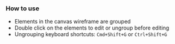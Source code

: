 ### How to use

* Elements in the canvas wireframe are grouped
* Double click on the elements to edit or ungroup before editing
* Ungrouping keyboard shortcuts: `Cmd+Shift+G` or `Ctrl+Shift+G`

  